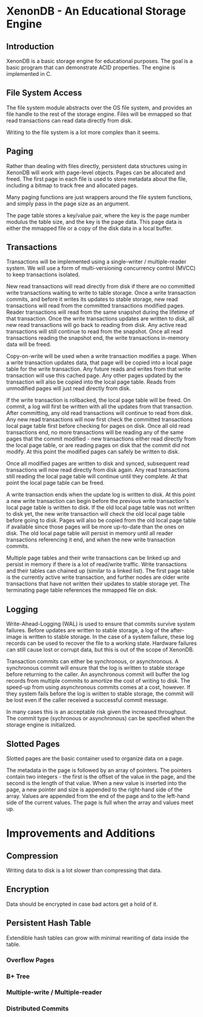 # XenonDB - An Educational Storage Engine

## Introduction
XenonDB is a basic storage engine for educational purposes.  The goal is a basic program that can demonstrate
ACID properties.  The engine is implemented in C.

## File System Access
The file system module abstracts over the OS file system, and provides an file handle to
the rest of the storage engine.  Files will be mmapped so that read transactions can read data directly
from disk.

Writing to the file system is a lot more complex than it seems.  

## Paging
Rather than dealing with files directly, persistent data structures using in XenonDB will work with page-level
objects.  Pages can be allocated and freed.  The first page in each file is used to store metadata about the file,
including a bitmap to track free and allocated pages.

Many paging functions are just wrappers around the file system functions, and simply pass in the page size as
an argument.

The page table stores a key/value pair, where the key is the page number modulus the table size, and the key is
the page data.  This page data is either the mmapped file or a copy of the disk data in a local buffer.  

## Transactions
Transactions will be implemented using a single-writer / multiple-reader system.  We will
use a form of multi-versioning concurrency control (MVCC) to keep transactions isolated.

New read transactions will read directly from disk if there are no committed write transactions waiting to
write to table storage.  Once a write transaction commits, and before it writes its updates to stable storage,
new read transactions will read from the committed transactions modified pages.  Reader transactions will read from
the same snapshot during the lifetime of that transaction.  Once the write transactions updates are written to disk,
all new read transactions will go back to reading from disk.  Any active read transactions will still continue to read
from the snapshot.  Once all read transactions reading the snapshot end, the write transactions in-memory data will be
freed.  

Copy-on-write will be used when a write transaction modifies a page.
When a write transaction updates data, that page will be copied into a local page table for the write transaction.
Any future reads and writes from that write transaction will use this cached page.  Any other pages updated by
the transaction will also be copied into the local page table.  Reads from unmodified pages will just read directly
from disk.

If the write transaction is rollbacked, the local page table will be freed.  On commit, a log will first be written
with all the updates from that transaction.  After committing, any old read transactions will continue to read from
disk.  Any new read transactions will now first check the committed transactions local page table first before checking
for pages on disk.  Once all old read transactions end, no more transactions will be reading any of the same pages that
the commit modified - new transactions either read directly from the local page table, or are reading pages on disk that
the commit did not modify.  At this point the modified pages can safely be written to disk.  

Once all modified pages are written to disk and synced, subsequent read transactions will now read directly from disk again.
Any read transactions still reading the local page table will continue until they complete.  At that point the local page
table can be freed.  

A write transaction ends when the update log is written to disk.  At this point a new write transaction can begin before the
previous write transaction's local page table is written to disk.  If the old local page table was not written to disk yet, the new
write transaction will check the old local page table before going to disk.  Pages will also be copied from the old local page table
if available since those pages will be more up-to-date than the ones on disk.  The old local page table will persist in memory until
all reader transactions referencing it end, and when the new write transaction commits.  

Multiple page tables and their write transactions can be linked up and persist in memory if there is a lot of read/write traffic.
Write transactions and their tables can chained up (similar to a linked list).  The first page table is the currently active write 
transaction, and further nodes are older write transactions that have not written their updates to stable storage yet.
The terminating page table references the mmapped file on disk.

## Logging
Write-Ahead-Logging (WAL) is used to ensure that commits survive system failures.  Before updates are written to stable storage, a log
of the after-image is written to stable storage.  In the case of a system failure, these log records can be used to recover the file to
a working state.  Hardware failures can still cause lost or corrupt data, but this is out of the scope of XenonDB.

Transaction commits can either be synchronous, or asynchronous.  A synchronous commit will ensure that the log is written to stable storage
before returning to the caller.  An asynchronous commit will buffer the log records from multiple commits to amortize the cost of writing to disk.
The speed-up from using asynchronous commits comes at a cost, however.  If they system fails before the log is written to stable storage, 
the commit will be lost even if the caller received a successful commit message.

In many cases this is an acceptable risk given the increased throughput.  The commit type (sychronous or asynchronous) can be specified when
the storage engine is initialized.


## Slotted Pages
Slotted pages are the basic container used to organize data on a page.

The metadata in the page is followed by an array of pointers.  The pointers contain two integers - the first is the offset
of the value in the page, and the second is the length of that value.  When a new value is inserted into the page, a new pointer and
size is appended to the right-hand side of the array.  Values are appended from the end of the page and to the left-hand side of the current
values.  The page is full when the array and values meet up.


# Improvements and Additions

## Compression
Writing data to disk is a lot slower than compressing that data.

## Encryption
Data should be encrypted in case bad actors get a hold of it.

## Persistent Hash Table
Extendible hash tables can grow with minimal rewriting of data inside the table.

### Overflow Pages
### B+ Tree
### Multiple-write / Multiple-reader
### Distributed Commits
